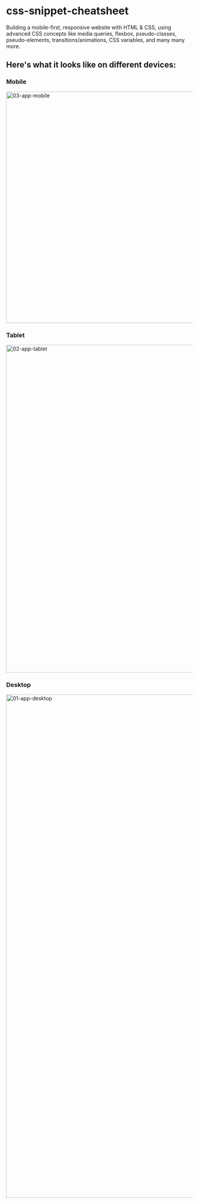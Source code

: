 # css-snippet-cheatsheet

Building a mobile-first, responsive website with HTML & CSS, using advanced CSS concepts like media queries, flexbox, pseudo-classes, pseudo-elements, transitions/animations, CSS variables, and many many more.

## Here's what it looks like on different devices:

### Mobile
<img width="624" alt="03-app-mobile" src="https://user-images.githubusercontent.com/16296496/207657225-0a8e7e3b-fde5-463f-8d81-5447fc005ffa.png">

### Tablet
<img width="884" alt="02-app-tablet" src="https://user-images.githubusercontent.com/16296496/207657322-a01dffe1-42f8-4de2-95f4-8ae32ee8e63a.png">

### Desktop
<img width="1358" alt="01-app-desktop" src="https://user-images.githubusercontent.com/16296496/207657385-ab29edfc-f540-4350-a4f0-0ca389e9abc5.png">

